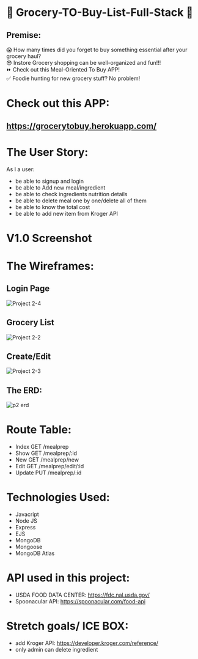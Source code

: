 # 🥨 Grocery-TO-Buy-List-Full-Stack 🥨

## Premise:

😱 How many times did you forget to buy something essential after your grocery haul?<br/>
😎 Instore Grocery shopping can be well-organized and fun!!!<br/>
⏩ Check out this Meal-Oriented To Buy APP! <br/>
✅ Foodie hunting for new grocery stuff? No problem!<br/>

# Check out this APP:

## https://grocerytobuy.herokuapp.com/

# The User Story:

As I a user:

- be able to signup and login
- be able to Add new meal/ingredient
- be able to check ingredients nutrition details
- be able to delete meal one by one/delete all of them
- be able to know the total cost
- be able to add new item from Kroger API

# V1.0 Screenshot

# The Wireframes:

## Login Page

![Project 2-4](https://user-images.githubusercontent.com/19142112/173138472-8a885bfb-54ff-4f78-896f-8d017717c30a.jpg)

## Grocery List

![Project 2-2](https://user-images.githubusercontent.com/19142112/173138644-1f3b57b6-6e1b-481e-b316-33fd137e3140.jpg)

## Create/Edit

![Project 2-3](https://user-images.githubusercontent.com/19142112/173138603-26aa5b98-017b-4576-b7b2-d24aeebb7c36.jpg)

## The ERD:

![p2 erd](https://user-images.githubusercontent.com/19142112/173137285-decd3556-d3ad-40eb-85a5-84e4d5ab9964.jpg)

# Route Table:

- Index GET /mealprep
- Show GET /mealprep/:id
- New GET /mealprep/new
- Edit GET /mealprep/edit/:id
- Update PUT /mealprep/:id

# Technologies Used:

- Javacript
- Node JS
- Express
- EJS
- MongoDB
- Mongoose
- MongoDB Atlas

# API used in this project:

- USDA FOOD DATA CENTER: https://fdc.nal.usda.gov/
- Spoonacular API: https://spoonacular.com/food-api

# Stretch goals/ ICE BOX:

- add Kroger API: https://developer.kroger.com/reference/
- only admin can delete ingredient
